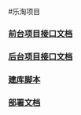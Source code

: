 #乐淘项目
### [前台项目接口文档](https://github.com/KingNigel/letao-all/blob/master/docs/%E5%89%8D%E5%8F%B0%E6%8E%A5%E5%8F%A3%E6%96%87%E6%A1%A3.md)
### [后台项目接口文档](https://github.com/KingNigel/letao-all/blob/master/docs/%E5%90%8E%E5%8F%B0%E6%8E%A5%E5%8F%A3%E6%96%87%E6%A1%A3.md)  
### [建库脚本](https://github.com/KingNigel/letao-all/blob/master/docs/letaoba%E8%A1%A8%E7%BB%93%E6%9E%84.sql)
### [部署文档](https://github.com/KingNigel/letao-all/blob/master/docs/%E9%83%A8%E7%BD%B2%E6%96%87%E6%A1%A3.md)
